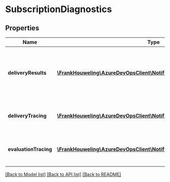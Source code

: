 # SubscriptionDiagnostics

## Properties
Name | Type | Description | Notes
------------ | ------------- | ------------- | -------------
**deliveryResults** | [**\FrankHouweling\AzureDevOpsClient\Notification\Model\SubscriptionTracing**](SubscriptionTracing.md) | Diagnostics settings for retaining delivery results.  Used for Service Hooks subscriptions. | [optional] 
**deliveryTracing** | [**\FrankHouweling\AzureDevOpsClient\Notification\Model\SubscriptionTracing**](SubscriptionTracing.md) | Diagnostics settings for troubleshooting notification delivery. | [optional] 
**evaluationTracing** | [**\FrankHouweling\AzureDevOpsClient\Notification\Model\SubscriptionTracing**](SubscriptionTracing.md) | Diagnostics settings for troubleshooting event matching. | [optional] 

[[Back to Model list]](../README.md#documentation-for-models) [[Back to API list]](../README.md#documentation-for-api-endpoints) [[Back to README]](../README.md)


